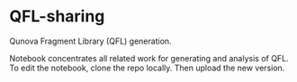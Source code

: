# QFL-sharing

Qunova Fragment Library (QFL) generation.

Notebook concentrates all related work for generating and analysis of QFL.
To edit the notebook, clone the repo locally. Then upload the new version.
